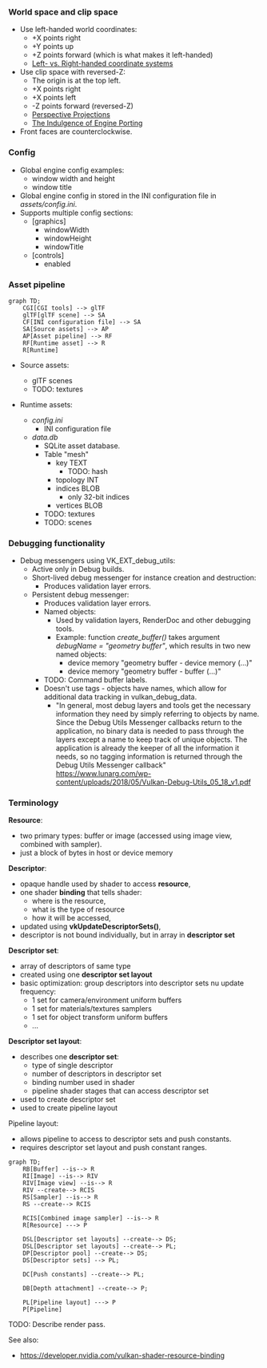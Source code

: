 ### World space and clip space

- Use left-handed world coordinates:
    - +X points right
    - +Y points up
    - +Z points forward (which is what makes it left-handed)
    - [Left- vs. Right-handed coordinate systems](https://www.evl.uic.edu/ralph/508S98/coordinates.html)
- Use clip space with reversed-Z:
    - The origin is at the top left.
    - +X points right
    - +X points left
    - -Z points forward (reversed-Z)
    - [Perspective Projections](https://learnwebgl.brown37.net/08_projections/projections_perspective.html)
    - [The Indulgence of Engine Porting](http://whirlicube.com/the-indulgence-of-engine-porting.html)
- Front faces are counterclockwise.

### Config

- Global engine config examples:
    - window width and height
    - window title
- Global engine config in stored in the INI configuration file in _assets/config.ini_.
- Supports multiple config sections:
    - \[graphics\]
        - windowWidth
        - windowHeight
        - windowTitle
    - \[controls\]
        - enabled

### Asset pipeline

```mermaid
graph TD;
    CGI[CGI tools] --> glTF
    glTF[glTF scene] --> SA
    CF[INI configuration file] --> SA
    SA[Source assets] --> AP
    AP[Asset pipeline] --> RF
    RF[Runtime asset] --> R
    R[Runtime]
```

- Source assets:
    - glTF scenes
    - TODO: textures

- Runtime assets:
    - _config.ini_
        - INI configuration file
    - _data.db_
        - SQLite asset database.
        - Table "mesh"
            - key TEXT
                - TODO: hash
            - topology INT
            - indices BLOB
                - only 32-bit indices
            - vertices BLOB
        - TODO: textures
        - TODO: scenes

### Debugging functionality

- Debug messengers using VK_EXT_debug_utils:
    - Active only in Debug builds.
    - Short-lived debug messenger for instance creation and destruction:
        - Produces validation layer errors.
    - Persistent debug messenger:
        - Produces validation layer errors.
        - Named objects:
            - Used by validation layers, RenderDoc and other debugging tools.
            - Example: function _create_buffer()_ takes argument _debugName = "geometry buffer"_, which results in two
              new named objects:
                - device memory "geometry buffer - device memory (...)"
                - device memory "geometry buffer - buffer (...)"
        - TODO: Command buffer labels.
        - Doesn't use tags - objects have names, which allow for additional data tracking in vulkan_debug_data.
            - "In general, most debug layers and tools get the necessary information they need by simply referring to
              objects by name. Since the Debug Utils Messenger callbacks return to the application, no binary data is
              needed to pass through the layers except a name to keep track of unique objects. The application is
              already the keeper of all the information it needs, so no tagging information is returned through the
              Debug Utils Messenger callback"
              https://www.lunarg.com/wp-content/uploads/2018/05/Vulkan-Debug-Utils_05_18_v1.pdf

### Terminology

**Resource**:

- two primary types: buffer or image (accessed using image view, combined with sampler).
- just a block of bytes in host or device memory

**Descriptor**:

- opaque handle used by shader to access **resource**,
- one shader **binding** that tells shader:
    - where is the resource,
    - what is the type of resource
    - how it will be accessed,
- updated using **vkUpdateDescriptorSets()**,
- descriptor is not bound individually, but in array in **descriptor set**

**Descriptor set**:

- array of descriptors of same type
- created using one **descriptor set layout**
- basic optimization: group descriptors into descriptor sets nu update frequency:
    - 1 set for camera/environment uniform buffers
    - 1 set for materials/textures samplers
    - 1 set for object transform uniform buffers
    - ...

**Descriptor set layout**:

- describes one **descriptor set**:
    - type of single descriptor
    - number of descriptors in descriptor set
    - binding number used in shader
    - pipeline shader stages that can access descriptor set
- used to create descriptor set
- used to create pipeline layout

Pipeline layout:

- allows pipeline to access to descriptor sets and push constants.
- requires descriptor set layout and push constant ranges.

```mermaid
graph TD;
    RB[Buffer] --is--> R
    RI[Image] --is--> RIV
    RIV[Image view] --is--> R
    RIV --create--> RCIS
    RS[Sampler] --is--> R
    RS --create--> RCIS

    RCIS[Combined image sampler] --is--> R
    R[Resource] ---> P
    
    DSL[Descriptor set layouts] --create--> DS;
    DSL[Descriptor set layouts] --create--> PL;
    DP[Descriptor pool] --create--> DS;
    DS[Descriptor sets] --> PL;
    
    DC[Push constants] --create--> PL;
    
    DB[Depth attachment] --create--> P;
    
    PL[Pipeline layout] ---> P
    P[Pipeline]
```

TODO: Describe render pass.

See also:

- https://developer.nvidia.com/vulkan-shader-resource-binding
 